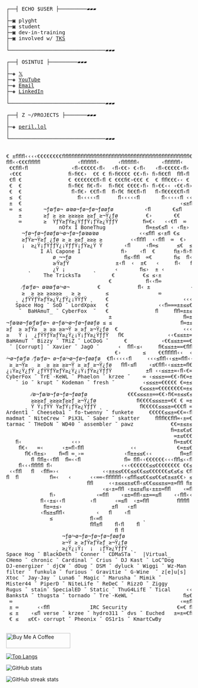 <pre>


┌──┤ ECHO $USER ├─────────▰▰▰
│
├─▣ plyght
├─▣ student
├─▣ dev-in-training
├─▣ involved w/ <a href="https://tks.world">TKS</a>
│
└───────────────────────────────▰▰▰

┌──┤ OSINTUI ├─────────▰▰▰
│
├─◈ <a href="https://twitter.com/plyght__">𝕏</a>
├─◈ <a href="https://www.youtube.com/@plyght_">YouTube</a>
├─◈ <a href="mailto:nico.jaffer@gmail.com">Email</a>
├─◈ <a href="https://www.linkedin.com/in/nicholasjaffer">LinkedIn</a>
│
└───────────────────────────────▰▰▰

┌──┤ Z ~/PROJECTS ├───────▰▰▰
│
├─◈ <a href="https://github.com/plyght/peril.lol">peril.lol</a>
│
└───────────────────────────────▰▰▰

  
€ ±ﬂﬂﬂ‹‹‹‹€€€€€€€€ﬂﬂﬂﬂﬂﬂﬂﬂﬂﬂﬂﬂﬂﬂﬂﬂﬂﬂﬂﬂﬂﬂﬂﬂﬂﬂﬂﬂﬂﬂﬂﬂﬂﬂﬂﬂﬂﬂﬂﬂﬂ€€€€€€€€‹‹‹‹  ﬂﬂ€≤ﬂﬁ
ﬂﬂ‹‹€€€ﬂﬂﬂﬂ            ‹ﬂﬂﬂﬂﬂ‹      ‹ﬂﬂﬂﬂﬂ‹       ‹ﬂﬂﬂﬂﬂ‹           ﬂﬂﬂﬂ€€€‹‹ﬂﬂ
 €€ﬂﬂ‹ﬂ              ‹ﬂ‹€€€€€‹ﬂ‹  ‹ﬂ‹€€› €‹ﬂ‹   ‹ﬂ‹€€€€€‹ﬂ‹              ‹ ﬂﬂ€€
 ‹€€€               ﬁ›ﬁ€€›  €€ € ﬁ›ﬁ€€€€ €€›ﬁ› ﬁ›ﬁ€€ﬂ  ﬂﬂ‹ﬂ               ≤€€‹‹
 €ﬂ €               € €€€€€€€ﬂ‹ﬂ € €€€ﬁ€›€€€ €  € ﬂﬂ€€€‹‹ €             ﬂﬂ‹‹‹
 €  €               ﬁ›ﬁ€€ ﬁ€‹ﬂ‹  ﬁ›ﬁ€€ €€€€›ﬁ› ﬁ›€€‹‹ ‹€€›ﬁ›       ‹‹‹ﬂﬂ≤ﬂ‹≤‹ﬂ≤
 €  €                ﬂ‹ﬂ€› €€ﬂ‹ﬂ  ﬂ‹ﬂ€ ﬁ€€ﬂ‹ﬂ   ﬂ‹ﬂ€€€€€ﬂ‹ﬂ   ‹‹≤€ﬂ‹‹  ‹ﬂﬂ ‹ﬂﬂ‹
 ≤  €                  ﬂ‹‹‹‹‹ﬂ      ﬂ‹‹‹‹‹ﬂ       ﬂ‹‹‹‹‹ﬂ ‹‹∞€ﬂﬂﬂ‹
 ±  €                                                   ‹≤±ﬂ         ‹ ‹ﬂ ‹ﬂ
 ∞  ≤       ¬ƒø⁄ƒø¬ ø⁄øø¬ƒø¬ƒø¬ƒøøƒø          ‹ﬂ       €≤ﬂ          ﬁ ≤ﬂ‹±∞‹ﬂ
    ±       ≥ƒ ≥ ≥≥ ≥≥≥≥≥ ≥≥ƒ ≥¬Ÿ¿ƒø         €›       €€             ± ±≤≤±›ﬂ‹ﬂ
    ∞       ≥  ŸƒŸ≥ƒŸ≥¿ŸƒƒŸ¡ƒŸ≥¿ŸƒƒŸ        ﬁ∞€‹   ‹‹€ﬂ  ∞            ﬁ›±ﬂ≤ ≤
                 nOfx Ì BoneThug             ﬂ∞±≤€≤ﬂ ‹ ‹ﬂ±›    ±      ≤  ﬂ ﬁ›
     ¬ƒø¬ƒø¬ƒøøƒø⁄¬ø¬ƒø¬ƒø⁄øø⁄øø             ‹‹≤ﬂﬂ ≤‹±ﬂ €≤    ≤ ‹≤         ≤
     ≥ƒŸ≥¬Ÿ≥ƒ ¿ƒø ≥ ≥ ≥≥ƒ ≥≥≥ ≥         ‹‹ﬂﬂﬂ  ‹‹ﬂﬂ  ∞  €›   ﬁ›ﬁ€∞±≤≤‹‹‹     ‹∞
     ¡  ≥¿Ÿ¡ƒŸƒƒŸ¿¡ŸƒƒŸ¡ƒŸ≥¿Ÿ Ÿ       ‹ﬂ     ‹ﬂ∞≤      ≤€  ≤ ﬁ €€ﬂ ﬂﬂ≤≤≤≤±∞‹±∞€
           Ì Al Capone Ì             ﬁ›    ‹ﬂ  €      ﬁ±›ﬁ›ﬁ› ﬁ€∞±‹‹    ﬂﬂﬂ±≤±∞
               ø ¬¬ƒø                 ﬂ≤‹ﬂﬂ  ∞€       ﬁ≤  ﬂ‹≤ ﬁ∞±≤€€€€€‹‹‹‹‹ﬂ≤∞
               ≥⁄Ÿ≥ƒŸ               ±‹ﬂ  ‹  ±€   ‹     ﬂ‹   ﬂ± ∞±≤≤€€€€€€€€€€€
       ˛       ¿Ÿ ¡         ˛      ‹       ﬁ≤›  ± ‹           ∞ ∞±≤€€€€€€€€€€€›
            The TricksTa          €         €≤ ≤‹±            ﬁ€‹∞±≤€€€€€€€€‹€ﬂ
                                 €           ﬂ‹‹ﬂ∞             ﬂ€€∞±≤€€€€ﬂﬂ€€€±
     ⁄ƒø⁄ƒø¬ ø⁄øø⁄ƒø⁄¬ø¬         €            ﬂ‹ ±             ‹ ﬂ€∞±≤€‹ ˛ﬂ
     ≥  ≥ ≥≥ ≥≥≥≥≥   ≥ ≥        ≤                ∞             ﬁ€‹ ﬂﬂ∞±≤€‹ ﬂﬂ‹‹
   ˛ ¿ƒŸŸƒŸ≥ƒŸ≥¿Ÿ¿ƒŸ¿¡ŸŸƒŸ ˛    €                        ‹‹‹€‹ ﬁ∞∞€‹‹  ﬂ≤≤€€≤±∞
   Space Hog ˘ SoD ˘ LordXpax   €                ‹‹ﬂ∞∞∞±±≤≤€€€› €∞±∞∞€€‹‹ ﬂﬂﬂ
    ˘  BaHAmuT_ ˘ CyberFox  ˘   €               ﬂ     ﬂﬂ∞±±≤≤€€  ∞±≤≤±±∞∞≤‹  ‹≤
                                 ±                       ﬂ∞±±≤›‹ €∞±≤≤≤≤±∞€€€ﬂ‹
¬ƒø⁄øø¬ƒø⁄ƒø⁄ƒø¬ ø¬ƒø⁄¬ø¬ƒø¬ƒøøƒø ≤ ≤                      ﬂ∞±≤ ﬂ€∞±≤≤≤±∞€€≤‹ﬂ
≥ƒ  ≥ ≥ƒŸ≥  ≥ ≥≥ ≥≥¬Ÿ ≥ ≥ƒ ≥¬Ÿ¿ƒø  €                     ‹‹‹ ﬂ∞±   ∞≤±∞ﬂ‹ﬂ€ﬂ  ‹
≥   Ÿ ¡  ¿ƒŸŸƒŸ≥ƒŸ≥¿Ÿ¿¡Ÿ¡ƒŸ≥¿ŸƒƒŸ   ﬂ€              ‹‹€≤≤±±∞€‹ ﬂ∞  ﬂ€ﬂ‹≤‹ﬂ ‹∞ﬂﬂ
BaHAmuT ˘ Bizzy ˘ TRiZ ˘ LoCDoG ˘     €           ‹€€≤≤±±∞∞€€€€ﬂ  ‹‹‹  ± ﬂﬂ  ±‹
 ˘ [Corrupt] ˘ Xavier ˘ JagO ˘      ‹  ﬂﬂ‹≤‹     ﬁ€≤≤±±∞∞€ﬂﬂﬂ    ﬂ  ‹ﬂ   ‹€€€≤‹
                                   €›       ≤    €€ﬂﬂﬂﬂ‹‹  ‹€€‹       ∞ ≤ ≤€ﬂﬂ€
⁄¬ø¬ƒø⁄ƒø ⁄ƒø⁄ƒø¬ ø¬ƒø⁄¬ø¬ƒø¬ƒøøƒø  €ﬂ‹‹‹‹‹ﬂ     ‹‹‹≤ﬂﬂ‹‹≤±∞ﬂﬂ‹‹± ± ∞±±∞  ‹€∞€‹
 ≥ ≥¬Ÿ≥   ≥  ≥ ≥≥ ≥≥¬Ÿ ≥ ≥ƒ ≥¬Ÿ¿ƒø   ﬂﬂ‹≤ﬂ    ‹≤€ﬂﬂ‹‹≤≤±±∞ﬂ€€∞±±≤ ∞±±≤≤≤± ≤∞±∞€
¿¡Ÿ≥¿Ÿ¿ƒŸ ¿ƒŸŸƒŸ≥ƒŸ≥¿Ÿ¿¡Ÿ¡ƒŸ≥¿ŸƒƒŸ           ±ﬂ ‹‹≤≤±±∞‹ﬂ‹€∞∞±≤≤ ±≤≤≤€€€≤≤ ≤≤±±
CyberFox ˘ TrE`-KeWL ˘ Phaelon ˘ krzee ˘    ∞ ‹≤≤≤±∞∞€€›ﬁ€∞±±≤€€ ≤€€€€€€€€ ≤€≤≤
   ˘ io ˘ krupt ˘ Kodeman ˘ fresh ˘         ‹≤≤≤±∞€€€€€ €∞±≤≤€€€ €ﬂ€≤ﬂ€ﬂ € €€€€
                                           €≤≤≤±∞€€€€€€€€∞±≤€€€€€ ∞ ﬂﬂﬂ   ∞ €€€
        ⁄⁄ø¬ƒø⁄⁄ø¬ƒø¬ƒø¬ƒøøƒø             €€€≤≤≤±±∞∞€€›ﬁ€∞±≤≤€≤€€ €  ‹≤±≤±‹± €€
        ≥≥≥≥ƒ ≥≥≥≥ƒ≥≥ƒ ≥¬Ÿ¿ƒø             ﬁ€€€€≤≤≤±±∞€€ € ∞±±≤≤€≤€ ∞ﬁ≤±∞±∞∞≤≤ ≤
      ˛ Ÿ Ÿ¡ƒŸŸ Ÿ≥ƒŸ¡ƒŸ≥¿ŸƒƒŸ ˛            ﬂ€€€€€≤≤≤±∞€€€ﬂ ∞∞±±≤≤€≤ ∞±∞€∞≤≤±±∞
Ardent1 ˘ Cheeseba1 ˘ fo-twenny ˘ funkete     €€€€€≤≤±∞€€∞‹ﬂﬂ∞∞±±≤≤€ ∞≤≤±±±∞∞
madmat ˘ NiteCrew ˘ PiX3L ˘ Saber ˘ skatter     ﬂﬂﬂ€€ﬂﬂ∞‹±∞€ ‹‹ﬂﬂﬂ±±∞‹ﬂ±∞∞∞
tarmac ˘ THeDoN ˘ WD40 ˘ assembler ˘ pawz            €€∞±≤±≤∞±∞€∞‹‹‹‹‹‹
                                                     ﬁ∞±≤€≤€±≤≤±±∞∞€€€€≤
                                                      ∞±≤€€€≤€€€≤≤±±∞∞€€€   vG
   ﬁ‹                ‹‹›                              ﬁ∞±≤€€€€€€€€€≤≤±±∞ﬂﬂ‹‹€€€
    ﬂ€‹   ∞‹      ‹±∞ﬂ‹ﬂﬂ               ‹‹             €∞±≤€€€€€€ﬂﬂﬂﬂﬂ‹‹€€€€€€€
      ﬂ€‹ﬁ±≤›    ﬁ∞ﬂ ∞˛›∞             ‹ﬂ±±≤≤€‹‹         ﬂ∞±ﬂﬂ‹‹‹ ‹€€€€€€€€€€≤€€
        ﬂ ﬂﬂ±‹‹ﬂﬂ  ﬂ∞‹‹ﬂ              ﬂ∞ ﬂﬂ‹‹€€€€€€‹‹‹ﬂﬂ≤‹‹ﬂ€‹‹ﬂﬂ≤‹‹ﬂ€€€≤€≤≤±≤≤
    ﬂ‹‹‹ﬂﬂﬂﬂ ﬂ‹                      ‹‹‹€€€€€€≤≤€€€€€€€€ €€≤ €€≤€‹ﬂ≤€‹ﬂ≤±≤≤≤∞±±
 ‹‹ﬂﬂ   ﬂ  ‹ﬂﬁ∞›‹              ‹‹±±≤≤€€€≤≤€€≤≤€€€€€€≤€≤€≤ €ﬂ€ ≤±≤±∞ ±ﬂ≤ ∞±∞∞ ∞∞
ﬂ  ﬂ          ﬂ∞‹   ‹      ‹‹∞∞‹ﬂﬂﬂﬂﬂ‹‹≤ﬂﬂ≤≤€€≤≤€€≤€±≤±€€› ≤ € ∞±ﬂﬂﬂ ∞ ± ﬂﬂﬂﬂﬂﬂ
                          ﬂﬂ     ‹‹±≤≤≤±≤€ﬂ‹≤€€≤≤≤±≤∞±∞ﬂﬂ ﬁ±›ﬁ›     ﬁ›ﬁ∞ ‹‹‹‹≤‹
                               ‹≤‹±∞ﬂﬂ ‹±≤±≤ﬂ≤‹±±±∞ﬂﬂ    ‹∞ﬂ ±   ‹‹ﬂﬂ‹ﬂ ﬁ€€€€≤≤
              ﬁ›             ‹∞ﬂﬂ    ‹≤±∞ﬂﬂ‹≤±∞∞≤ﬂ    ‹‹ﬂﬂ‹‹ﬂ   ≤ ﬂﬂﬂ ‹‹€€€€€€≤
           ﬂ‹‹±≤‹‹ﬂ        ‹ﬂ      ‹∞≤ﬂ  ‹±∞ﬂﬂ         ﬂﬂﬂﬂ      ﬂ‹‹≤≤€€€€€€€€≤
            ﬁ±∞±≤›                ±ﬂ   ‹±ﬂ                         ﬂ≤≤≤≤€€€€€≤≤
           ‹ﬂ≤±≤ﬂﬂ‹          ‹   ﬂ    ‹ﬂ                             ﬂ≤≤≤≤≤≤≤≤≤
              ≤            ﬂ‹∞ﬂ             ˛                          ﬂ≤≤≤≤≤±ﬂ
                           ﬂﬂ±ﬂ    ﬂ‹ﬂ    ﬂ                               ﬂﬂ
                                   ﬂ ﬂ                                 ‹‹±‹
                  ¬ƒø⁄¬ø¬ƒø¬ƒø¬ƒø¬ƒøøƒø                              ‹€€€€∞±∞
                  ≥¬Ÿ ≥ ≥ƒŸ≥ƒŸ≥ƒ ≥¬Ÿ¿ƒø                             ≤≤≤±±≤±≤∞∞ﬂ
                ˛ ≥¿Ÿ¿¡Ÿ¡  ¡  ¡ƒŸ≥¿ŸƒƒŸ ˛                          ≤≤±±∞∞±ﬂﬂ‹‹∞
Space Hog ˘ BlackDeth ˘ Conner ˘ CDMaSTa ˘  |Virtual_             €≤≤≤±∞ﬂ‹€
CHemo ˘ chronic ˘ Cardinal ˘ Crius ˘ DJ Kast ˘ LoC^Dog           €≤≤±∞ﬂ‹€€€€€€∞
DJ-energizer ˘ djCW ˘ dOug ˘ DSM ˘ dyluck ˘ Wiggi ˘ Wz-Man      ≤±∞∞ﬂ‹€≤€€€€∞ ±
filter ˘ funkula ˘ furious ˘ Gravitie ˘ G-Wine  ˘ z[e]u[s]     ≤±∞ﬂ‹€€€€€€∞∞±∞≤
Xtoc ˘ Jay-Jay ˘ Luna6 ˘ Magic ˘ Marusha ˘ Mimik ˘            ≤±ﬂ‹€€€€€€∞ ±±≤±€
Mister44 ˘ PiperD ˘ NiteLife ˘ ReDeC ˘ RizzO ˘ Ziggy         ﬂ ‹≤€€€€∞ ∞±∞≤≤€≤€
Rugus ˘ stain˘ SpecialED ˘ Static ˘ ThuG4LifE ˘ Tical     ‹‹ ‹≤€€€€€∞±∞±≤±€€€€€
BankstA ˘ thugsta ˘ tornado ˘ Tre`-KeWL ˘                ﬁ≤€≤‹‹ﬂﬂﬂ∞∞±≤±≤€≤€€€ €
 ∞                                                      ‹∞±ﬂ ﬂﬂ€€‹‹  ﬂ≤ﬂ€€€ﬂ ∞
 ± ∞      ‹‹ﬂﬂ             IRC Security                €∞€ ﬂﬂ‹‹  ﬂﬂ≤≤±∞‹‹‹ ∞ ±
 ≤ ±    ‹≤ﬂ verse ˘ krzee ˘ hydro311 ˘ dvs ˘ Euched   ±∞±∞€ﬁ› ﬂ€≤‹  ±  ﬂﬂﬂ ± ≤
 € ≤   ≤€€› corrupt ˘ Pheonix ˘ OS1r1s ˘ KmartCwBy             ﬁ€€≤        ≤ €

</pre>

<a href="https://www.buymeacoffee.com/plyght" target="_blank"><img src="https://cdn.buymeacoffee.com/buttons/default-orange.png" alt="Buy Me A Coffee" height="41" width="174"></a>



[![Top Langs](https://github-readme-stats.vercel.app/api/top-langs/?username=plyght&theme=dark)](https://github.com/anuraghazra/github-readme-stats)

![GitHub stats](https://github-readme-stats.vercel.app/api?username=plyght&show_icons=true&theme=dark)  

![GitHub streak stats](https://streak-stats.demolab.com/?user=plyght&theme=dark)  
